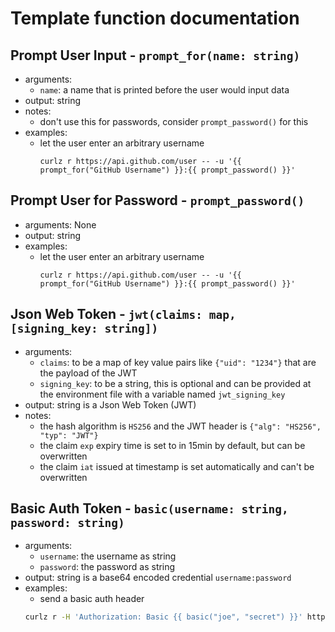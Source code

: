 # Template function documentation

## Prompt User Input - `prompt_for(name: string)`
- arguments:
  - `name`: a name that is printed before the user would input data
- output: string
- notes:
  - don't use this for passwords, consider `prompt_password()` for this
- examples:
  - let the user enter an arbitrary username
    ```shell
    curlz r https://api.github.com/user -- -u '{{ prompt_for("GitHub Username") }}:{{ prompt_password() }}'
    ```

## Prompt User for Password - `prompt_password()`
- arguments: None
- output: string
- examples:
  - let the user enter an arbitrary username
    ```shell
    curlz r https://api.github.com/user -- -u '{{ prompt_for("GitHub Username") }}:{{ prompt_password() }}'
    ```

## Json Web Token - `jwt(claims: map, [signing_key: string])`
- arguments:
    - `claims`: to be a map of key value pairs like `{"uid": "1234"}` that are the payload of the JWT
    - `signing_key`: to be a string, this is optional and can be provided at the environment file with a variable named `jwt_signing_key`
- output: string is a Json Web Token (JWT)
- notes:
    - the hash algorithm is `HS256` and the JWT header is `{"alg": "HS256", "typ": "JWT"}`
    - the claim `exp` expiry time is set to in 15min by default, but can be overwritten
    - the claim `iat` issued at timestamp is set automatically and can't be overwritten

## Basic Auth Token - `basic(username: string, password: string)`
- arguments:
    - `username`: the username as string
    - `password`: the password as string
- output: string is a base64 encoded credential `username:password`
- examples:
  - send a basic auth header
  ```sh
  curlz r -H 'Authorization: Basic {{ basic("joe", "secret") }}' https://httpbin.org/headers 
  ```